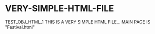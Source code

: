 # VERY-SIMPLE-HTML-FILE
TEST_OBJ_HTML_1
THIS IS A VERY SIMPLE HTML FILE...
MAIN PAGE IS "Festival.html"
